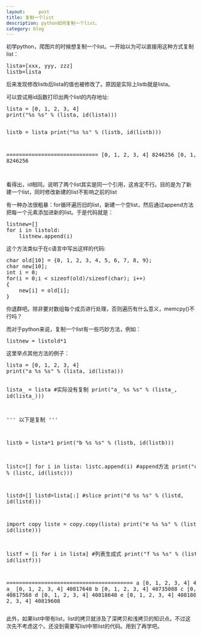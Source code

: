 ```yaml
---
layout:     post
title: 复制一个list
description: python如何复制一个list。
category: blog
---
```

<p>初学python，爬图片的时候想复制一个list。一开始以为可以直接用这种方式复制list：
</p>

<pre>
lista=[xxx, yyy, zzz]
listb=lista
</pre>

<p>后来发现修改listb后lista的值也被修改了。原因是实际上listb就是lista。</p>
<p>可以尝试用id函数打印出两个list的内存地址:</p>
<pre>
lista = [0, 1, 2, 3, 4]
print("%s %s" % (lista, id(lista)))

listb = lista
print("%s %s" % (listb, id(listb)))

=============================
[0, 1, 2, 3, 4] 8246256
[0, 1, 2, 3, 4] 8246256

</pre>

<p>
看得出，id相同。说明了两个list其实是同一个引用，这肯定不行。目的是为了新建一个list，同时修改新建的list不影响之前的list    
</p>
<p>
有一种办法很粗暴：for循环遍历旧的list，新建一个空list，然后通过append方法把每一个元素添加进新的list。于是代码就是：
</p>
<pre>
listnew=[]
for i in listold:
    listnew.append(i)
</pre>
<p>
这个方法类似于在c语言中写出这样的代码:
</p>
<pre>
char old[10] = {0, 1, 2, 3, 4, 5, 6, 7, 8, 9};
char new[10];
int i = 0;
for(i = 0;i < sizeof(old)/sizeof(char); i++)
{
	new[i] = old[i];
}
</pre>
<p>你退群吧。除非要对数组每个成员进行处理，否则遍历有什么意义，memcpy()不行吗？</p>
<p>而对于python来说，复制一个list有一些巧妙方法，例如：</p>
<pre>
listnew = listold*1
</pre>
<p>这里举点其他方法的例子：</p>
<pre>
lista = [0, 1, 2, 3, 4]
print("a %s %s" % (lista, id(lista)))

lista_ = lista					#实际没有复制
print("a_ %s %s" % (lista_, id(lista_)))

'''
以下是复制
'''

listb = lista*1
print("b %s %s" % (listb, id(listb)))

listc=[]
for i in lista:
    listc.append(i)				#append方法
print("c %s %s" % (listc, id(listc)))

listd=[]
listd=lista[:]					#slice
print("d %s %s" % (listd, id(listd)))

import copy
liste = copy.copy(lista)
print("e %s %s" % (liste, id(liste)))

listf = [i for i in lista]			#列表生成式
print("f %s %s" % (listf, id(listf)))


========================================
a [0, 1, 2, 3, 4] 40817648
a_ [0, 1, 2, 3, 4] 40817648
b [0, 1, 2, 3, 4] 40735088
c [0, 1, 2, 3, 4] 40817568
d [0, 1, 2, 3, 4] 40818648
e [0, 1, 2, 3, 4] 40818008
f [0, 1, 2, 3, 4] 40819608
</pre>

此外，如果list中带有list，list的拷贝就涉及了深拷贝和浅拷贝的知识点。不过这次先不考虑这个。还没到需要写list中带list的代码。用到了再学吧。
